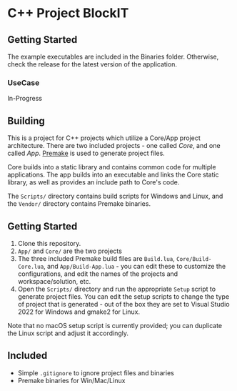# C++ Project BlockIT

## Getting Started
The example executables are included in the Binaries folder. Otherwise, check the release for the latest version of the application.

### UseCase

In-Progress

## Building

This is a project for C++ projects which utilize a Core/App project architecture. There are two included projects - one called _Core_, and one called _App_. [Premake](https://github.com/premake/premake-core) is used to generate project files.

Core builds into a static library and contains common code for multiple applications. The app builds into an executable and links the Core static library, as well as provides an include path to Core's code.

The `Scripts/` directory contains build scripts for Windows and Linux, and the `Vendor/` directory contains Premake binaries.

## Getting Started
1. Clone this repository.
2. `App/` and `Core/` are the two projects
3. The three included Premake build files are `Build.lua`, `Core/Build-Core.lua`, and `App/Build-App.lua` - you can edit these to customize the configurations, and edit the names of the projects and workspace/solution, etc.
4. Open the `Scripts/` directory and run the appropriate `Setup` script to generate project files. You can edit the setup scripts to change the type of project that is generated - out of the box they are set to Visual Studio 2022 for Windows and gmake2 for Linux.

Note that no macOS setup script is currently provided; you can duplicate the Linux script and adjust it accordingly.

## Included
- Simple `.gitignore` to ignore project files and binaries
- Premake binaries for Win/Mac/Linux

